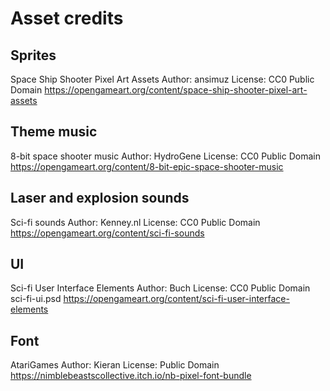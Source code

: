 # Asset credits

## Sprites

Space Ship Shooter Pixel Art Assets
Author: ansimuz
License: CC0 Public Domain
https://opengameart.org/content/space-ship-shooter-pixel-art-assets

## Theme music

8-bit space shooter music
Author: HydroGene
License: CC0 Public Domain
https://opengameart.org/content/8-bit-epic-space-shooter-music

## Laser and explosion sounds

Sci-fi sounds
Author: Kenney.nl
License: CC0 Public Domain
https://opengameart.org/content/sci-fi-sounds

## UI

Sci-fi User Interface Elements
Author: Buch
License: CC0 Public Domain
sci-fi-ui.psd
https://opengameart.org/content/sci-fi-user-interface-elements

## Font

AtariGames 
Author: Kieran
License: Public Domain
https://nimblebeastscollective.itch.io/nb-pixel-font-bundle

